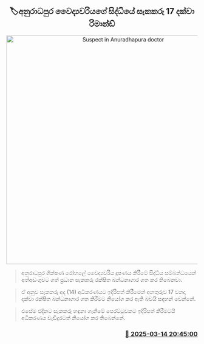 <p align='center'><b><h2 align='center' title='Suspect in Anuradhapura doctor's incident remanded until 17'>🏷අනුරාධපුර වෛද්‍යවරියගේ සිද්ධියේ සැකකරු 17 දක්වා රිමාන්ඩ්</h2></b></p>
<p align='center'><img src='https://helakuru.sgp1.cdn.digitaloceanspaces.com/esana/images/lib/court-gg.jpg' width='600' alt='Suspect in Anuradhapura doctor's incident remanded until 17'></p>

> අනුරාධපුර ශික්ෂණ රෝහලේ වෛද්‍යවරිය දූෂණය කිරීමේ සිද්ධිය සම්බන්ධයෙන් අත්අඩංගුවට ගත් ප්‍රධාන සැකකරු රක්ෂිත බන්ධනාගාර ගත කර තිබෙනවා.

> ඒ අනුව සැකකරු අද (14) අධිකරණයට ඉදිරිපත් කිරීමෙන් අනතුරුව 17 වනදා දක්වා රක්ෂිත බන්ධනාගාර ගත කිරීමට නියෝග කර ඇති බවයි සඳහන් වෙන්නේ.

> එසේම එදිනට සැකකරු හඳුනා ගැනීමේ පෙරට්ටුවකට ඉදිරිපත් කිරීමටයි අධිකරණය වැඩිදුරටත් නියෝග කර තිබෙන්නේ.



<h3 align='right'><a href='https://www.helakuru.lk/esana/p/108338/'>📅 2025-03-14 20:45:00</a></h3>
